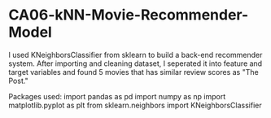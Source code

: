 # CA06-kNN-Movie-Recommender-Model
I used KNeighborsClassifier from sklearn to build a back-end recommender system.
After importing and cleaning dataset, I seperated it into feature and target variables and found 5 movies that has similar review scores as "The Post."

Packages used:
import pandas as pd
import numpy as np
import matplotlib.pyplot as plt
from sklearn.neighbors import KNeighborsClassifier
